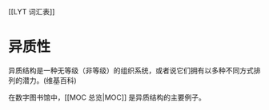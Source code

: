 [[LYT 词汇表]]
# 异质性
异质结构是一种无等级（非等级）的组织系统，或者说它们拥有以多种不同方式排列的潜力。(维基百科)

在数字图书馆中，[[MOC 总览|MOC]] 是异质结构的主要例子。